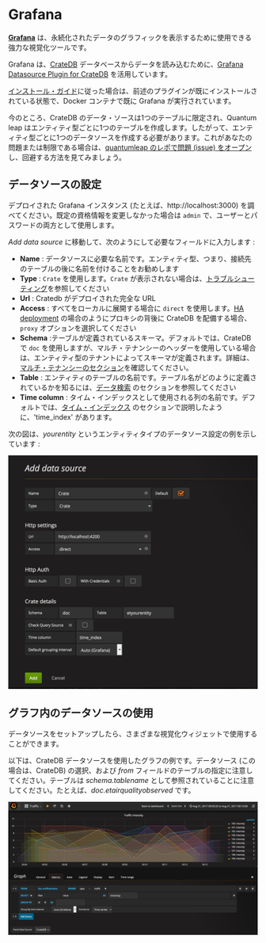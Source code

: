 # Grafana

[**Grafana**](https://grafana.com/) は、永続化されたデータのグラフィックを表示するために使用できる強力な視覚化ツールです。

Grafana は、[CrateDB](./crate.md) データベースからデータを読み込むために、[Grafana Datasource Plugin for CrateDB](https://grafana.com/plugins/crate-datasource) を活用しています。

[インストール・ガイド](./index.md)に従った場合は、前述のプラグインが既にインストールされている状態で、Docker コンテナで既に Grafana が実行されています。

今のところ、CrateDB のデータ・ソースは1つのテーブルに限定され、Quantum leap はエンティティ型ごとに1つのテーブルを作成します。したがって、エンティティ型ごとに1つのデータソースを作成する必要があります。これがあなたの問題または制限である場合は、[quantumleap のレポで問題 (issue) をオープン](https://github.com/smartsdk/ngsi-timeseries-api/issues)し、回避する方法を見てみましょう。

## データソースの設定

デプロイされた Grafana インスタンス (たとえば、http://localhost:3000) を調べてください。既定の資格情報を変更しなかった場合は `admin` で、ユーザーとパスワードの両方として使用します。

*Add data source* に移動して、次のようにして必要なフィールドに入力します :

- **Name** : データソースに必要な名前です。エンティティ型、つまり、接続先のテーブルの後に名前を付けることをお勧めします
- **Type** : `Crate` を使用します。`Crate` が表示されない場合は、[トラブルシューティング](../user/troubleshooting.md)を参照してください
- **Url** : Cratedb がデプロイされた完全な URL
- **Access** : すべてをローカルに展開する場合に `direct` を使用します。[HA deployment](./index.md) の場合のようにプロキシの背後に CrateDB を配備する場合、`proxy` オプションを選択してください
- **Schema** :テーブルが定義されているスキーマ。デフォルトでは、CrateDB で `doc` を使用しますが、マルチ・テナンシーのヘッダーを使用している場合は、エンティティ型のテナントによってスキーマが定義されます。詳細は、 [マルチ・テナンシーのセクション](../user/index.md#multi-tenancy)を確認してください。
- **Table** : エンティティのテーブルの名前です。テーブル名がどのように定義されているかを知るには、[データ検索](../user/index.md) のセクションを参照してください
- **Time column** : タイム・インデックスとして使用される列の名前です。デフォルトでは、[タイム・インデックス](../user/index.md) のセクションで説明したように、'time_index' があります。

次の図は、*yourentity* というエンティティタイプのデータソース設定の例を示しています :

![alt text](../../manuals/rsrc/crate_datasource.png "Configuring the DataSource")

## グラフ内のデータソースの使用

データソースをセットアップしたら、さまざまな視覚化ウィジェットで使用することができます。

以下は、CrateDB データソースを使用したグラフの例です。データソース (この場合は、CrateDB) の選択、および *from* フィールドのテーブルの指定に注意してください。テーブルは *schema.tablename* として参照されていることに注意してください。たとえば、*doc.etairqualityobserved* です。

![alt text](../../manuals/rsrc/graph_example.png "Using the DataSource in your Graph")
